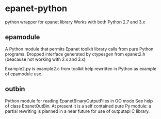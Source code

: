 # epanet-python
python wrapper for epanet library
Works with both Python 2.7 and 3.x

## epamodule
A Python module that permits Epanet toolkit library calls from pure Python programs.
Dropped interface generated by ctypesgen from epanet2.h  (beacause not working with 2.x and 3.x)

Example2.py is example2.c from toolkit help rewritten in Python as example of epamodule use.

## outbin
Python module for reading EpanetBinaryOutputFiles in OO mode
See help of class EpanetOutBin. 
At present it is a self contained pure Py module: a partial rewriting is planned
in a near future for use of outputapi C library.
